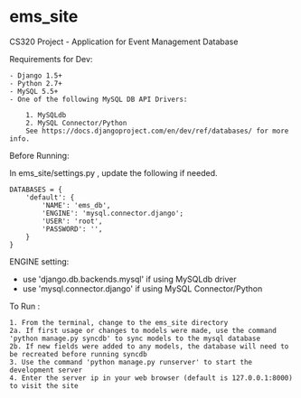 ems_site
========

CS320 Project - Application for Event Management Database 

Requirements for Dev:

    - Django 1.5+
    - Python 2.7+
    - MySQL 5.5+
    - One of the following MySQL DB API Drivers:

        1. MySQLdb
        2. MySQL Connector/Python 
        See https://docs.djangoproject.com/en/dev/ref/databases/ for more info.


Before Running:

In ems_site/settings.py , update the following if needed.

    DATABASES = {
        'default': {
            'NAME': 'ems_db',
            'ENGINE': 'mysql.connector.django';  
            'USER': 'root',
            'PASSWORD': '',
        }
    }

ENGINE setting: 
- use 'django.db.backends.mysql' if using MySQLdb driver
- use 'mysql.connector.django' if using MySQL Connector/Python


To Run :

    1. From the terminal, change to the ems_site directory
    2a. If first usage or changes to models were made, use the command 'python manage.py syncdb' to sync models to the mysql database
    2b. If new fields were added to any models, the database will need to be recreated before running syncdb 
    3. Use the command 'python manage.py runserver' to start the development server
    4. Enter the server ip in your web browser (default is 127.0.0.1:8000)  to visit the site
